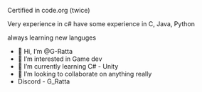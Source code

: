 Certified in code.org (twice)

Very experience in c#
have some experience in C, Java, Python

always learning new languges 

- 👋 Hi, I’m @G-Ratta
- 👀 I’m interested in Game dev
- 🌱 I’m currently learning C# - Unity
- 💞️ I’m looking to collaborate on anything really
- Discord - G_Ratta

<!---
G-Ratta/G-Ratta is a ✨ special ✨ repository because its `README.md` (this file) appears on your GitHub profile.
You can click the Preview link to take a look at your changes.
--->
